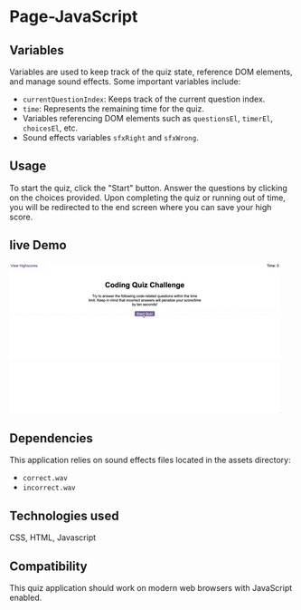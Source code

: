 # Page-JavaScript
## Variables

Variables are used to keep track of the quiz state, reference DOM elements, and manage sound effects. Some important variables include:
- `currentQuestionIndex`: Keeps track of the current question index.
- `time`: Represents the remaining time for the quiz.
- Variables referencing DOM elements such as `questionsEl`, `timerEl`, `choicesEl`, etc.
- Sound effects variables `sfxRight` and `sfxWrong`.

## Usage

To start the quiz, click the "Start" button. Answer the questions by clicking on the choices provided. Upon completing the quiz or running out of time, you will be redirected to the end screen where you can save your high score.

## live Demo
![alt text](04-web-apis-homework-demo-1.gif)

## Dependencies

This application relies on sound effects files located in the assets directory:
- `correct.wav`
- `incorrect.wav`

## Technologies used
CSS, HTML, Javascript

## Compatibility

This quiz application should work on modern web browsers with JavaScript enabled.

